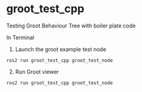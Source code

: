 # groot_test_cpp
Testing Groot Behaviour Tree with boiler plate code

In Terminal

1. Launch the groot example test node
```
ros2 run groot_test_cpp groot_test_node
```
2. Run Groot viewer
```
ros2 run groot_test_cpp groot_test_node
```

